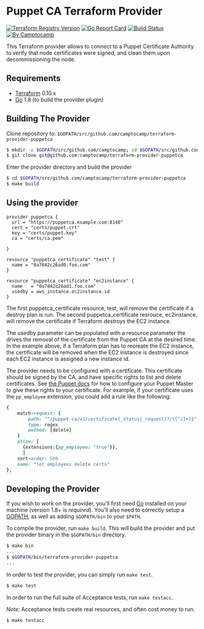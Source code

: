 Puppet CA Terraform Provider
=============================

[![Terraform Registry Version](https://img.shields.io/badge/dynamic/json?color=blue&label=registry&query=%24.version&url=https%3A%2F%2Fregistry.terraform.io%2Fv1%2Fproviders%2Fcamptocamp%2Fpuppetca)](https://registry.terraform.io/providers/camptocamp/puppetca)
[![Go Report Card](https://goreportcard.com/badge/github.com/camptocamp/terraform-provider-puppetca)](https://goreportcard.com/report/github.com/camptocamp/terraform-provider-puppetca)
[![Build Status](https://travis-ci.org/camptocamp/terraform-provider-puppetca.svg?branch=master)](https://travis-ci.org/camptocamp/terraform-provider-puppetca)
[![By Camptocamp](https://img.shields.io/badge/by-camptocamp-fb7047.svg)](http://www.camptocamp.com)

This Terraform provider allows to connect to a Puppet Certificate Authority to verify that node certificates were signed, and clean them upon decommissioning the node.


Requirements
------------

-	[Terraform](https://www.terraform.io/downloads.html) 0.10.x
-	[Go](https://golang.org/doc/install) 1.8 (to build the provider plugin)

Building The Provider
---------------------

Clone repository to: `$GOPATH/src/github.com/camptocamp/terraform-provider-puppetca`

```sh
$ mkdir -p $GOPATH/src/github.com/camptocamp; cd $GOPATH/src/github.com/camptocamp
$ git clone git@github.com:camptocamp/terraform-provider-puppetca
```

Enter the provider directory and build the provider

```sh
$ cd $GOPATH/src/github.com/camptocamp/terraform-provider-puppetca
$ make build
```

Using the provider
----------------------

```hcl
provider puppetca {
  url = "https://puppetca.example.com:8140"
  cert = "certs/puppet.crt"
  key = "certs/puppet.key"
  ca = "certs/ca.pem"

}

resource "puppetca_certificate" "test" {
  name = "0a7842c26ad0.foo.com"
}

resource "puppetca_certificate" "ec2instance" {
  name   = "0a7842c26ad1.foo.com"
  usedby = aws_instance.ec2instance.id
}
```

The first puppetca_certificate resource, test, will remove the certificate if a destroy plan is run.
The second puppetca_certificate resrouce, ec2instance, will remove the certificate if Terraform destroys the EC2 instance.

The usedby parameter can be populated with a resource parameter the drives the removal of the certificate from the Puppet CA at the desired time.  In the example above, if a Terraform plan has to recreate the EC2 instance, the certificate will be removed when the EC2 instance is destroyed since each EC2 instance is assigned a new instance id.

The provider needs to be configured with a certificate. This certificate
should be signed by the CA, and have specific rights to list and delete
certificates. See [the Puppet docs](https://puppet.com/docs/puppetserver/5.3/config_file_auth.html)
for how to configure your Puppet Master to give these rights to your
certificate. For example, if your certificate uses the `pp_employee` extension,
you could add a rule like the following:

```ruby
{                                                                         
    match-request: {
        path: "^/puppet-ca/v1/certificate(_status|_request)?/([^/]+)$"
        type: regex
        method: [delete]
    }
    allow: [
      {extensions:{pp_employee: "true"}},
      ]
    sort-order: 500
    name: "let employees delete certs"
},
```


Developing the Provider
---------------------------

If you wish to work on the provider, you'll first need [Go](http://www.golang.org) installed on your machine (version 1.8+ is *required*). You'll also need to correctly setup a [GOPATH](http://golang.org/doc/code.html#GOPATH), as well as adding `$GOPATH/bin` to your `$PATH`.

To compile the provider, run `make build`. This will build the provider and put the provider binary in the `$GOPATH/bin` directory.

```sh
$ make bin
...
$ $GOPATH/bin/terraform-provider-puppetca
...
```

In order to test the provider, you can simply run `make test`.

```sh
$ make test
```

In order to run the full suite of Acceptance tests, run `make testacc`.

*Note:* Acceptance tests create real resources, and often cost money to run.

```sh
$ make testacc
```
